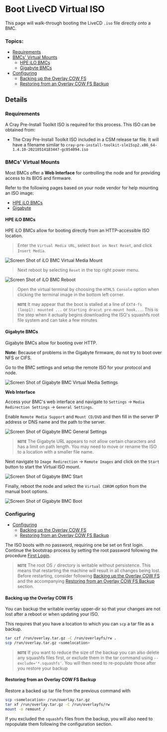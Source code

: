 # Boot LiveCD Virtual ISO

This page will walk-through booting the LiveCD `.iso` file directly onto a BMC.

### Topics:

* [Requirements](#requirements)
* [BMCs' Virtual Mounts](#bmcs-virtual-mounts)
  * [HPE iLO BMCs](#hpe-ilo-bmcs)
  * [Gigabyte BMCs](#gigabyte-bmcs)
* [Configuring](#configuring)
   * [Backing up the Overlay COW FS](#backing-up-the-overlay-cow-fs)
   * [Restoring from an Overlay COW FS Backup](#restoring-from-an-overlay-cow-fs-backup)

## Details

<a name="requirements"></a>
### Requirements

A Cray Pre-Install Toolkit ISO is required for this process. This ISO can be obtained from:

- The Cray Pre-Install Toolkit ISO included in a CSM release tar file. It will have a filename similar to
  `cray-pre-install-toolkit-sle15sp2.x86_64-1.4.10-20210514183447-gc054094.iso`

<a name="bmcs-virtual-mounts"></a>
### BMCs' Virtual Mounts

Most BMCs offer a **Web Interface** for controlling the node and for providing access to its BIOS and firmware.

Refer to the following pages based on your node vendor for help mounting an ISO image:

* [HPE iLO BMCs](#hpe-ilo-bmcs)
* [Gigabyte](#gigabyte-bmcs)

<a name="hpe-ilo-bmcs"></a>
#### HPE iLO BMCs

HPE iLO BMCs allow for booting directly from an HTTP-accessible ISO location.

> Enter the `Virtual Media URL`, select `Boot on Next Reset`, and click `Insert Media`.

![Screen Shot of iLO BMC Virtual Media Mount](../img/bmc-virtual-media-ilo.png)

> Next reboot by selecting `Reset` in the top right power menu.

![Screen Shot of iLO BMC Reboot](../img/bmc-reboot-ilo.png)

> Open the virtual terminal by choosing the `HTML5 Console` option when clicking the terminal image in the bottom left corner.

> **`NOTE`** It may appear that the boot is stalled at a line of `EXT4-fs (loop1): mounted ...` or `Starting dracut pre-mount hook...`. This is the step when it actually begins downloading the ISO's squashfs root file system and can take a few minutes

<a name="gigabyte-bmcs"></a>
#### Gigabyte BMCs

Gigabyte BMCs allow for booting over HTTP.

**Note:** Because of problems in the Gigabyte firmware, do not try to boot over NFS or CIFS.

Go to the BMC settings and setup the remote ISO for your protocol and node.

![Screen Shot of Gigabyte BMC Virtual Media Settings](../img/bmc-virtual-media-gigabyte-settings.png)

**Web Interface**

Access your BMC's web interface and navigate to `Settings` -> `Media Redirection Settings` -> `General Settings`.

Enable `Remote Media Support` and `Mount CD/DVD` and then fill in the server IP address or DNS name and the path to the server.

![Screen Shot of Gigabyte BMC General Settings](../img/bmc-virtual-media-settings-gigabyte.png)

> **`NOTE`** The Gigabyte URL appears to not allow certain characters and has a limit on path length. You may need to move or rename the ISO to a location with a smaller file name.

Next navigate to `Image Redirection` -> `Remote Images` and click on the `Start` button to start the Virtual ISO mount.

![Screen Shot of Gigabyte BMC Start](../img/bmc-virtual-media-start-gigabyte.png)

Finally, reboot the node and select the `Virtual CDROM` option from the manual boot options.

![Screen Shot of Gigabyte BMC Boot](../img/bmc-virtual-media-boot-gigabyte.png)

<a name="configuring"></a>
### Configuring

* [Configuring](#configuring)
   * [Backing up the Overlay COW FS](#backing-up-the-overlay-cow-fs)
   * [Restoring from an Overlay COW FS Backup](#restoring-from-an-overlay-cow-fs-backup)

The ISO boots with no password, requiring one be set on first login.
Continue the bootstrap process by setting the root password
following the procedure [First Login](bootstrap_livecd_remote_iso.md#first-login).

> **`NOTE`** The root OS `/` directory is writable without persistence. This means that restarting the machine will result in all changes being lost. Before restarting, consider following [Backing up the Overlay COW FS](#backing-up-the-overlay-cow-fs) and the accompanying [Restoring from an Overlay COW FS Backup](#restoring-from-an-overlay-cow-fs-backup) section.

<a name="backing-up-the-overlay-cow-fs"></a>
#### Backing up the Overlay COW FS

You can backup the writable overlay upper-dir so that your changes are not lost after a reboot or when updating your ISO.

This requires that you have a location to which you can `scp` a tar file as a backup.

```bash
tar czf /run/overlay.tar.gz -C /run/overlayfs/rw .
scp /run/overlay.tar.gz <somelocation>
```
> **`NOTE`** If you want to reduce the size of the backup you can also delete any squashfs files first, or exclude them in the tar command using `--exclude='*.squashfs'`. You will then need to re-populate those after you restore your backup

<a name="restoring-from-an-overlay-cow-fs-backup"></a>
#### Restoring from an Overlay COW FS Backup

Restore a backed up tar file from the previous command with

```bash
scp <somelocation> /run/overlay.tar.gz
tar xf /run/overlay.tar.gz -C /run/overlayfs/rw
mount -o remount /
```

If you excluded the `squashfs` files from the backup, you will also need to repopulate them following the configuration section.

